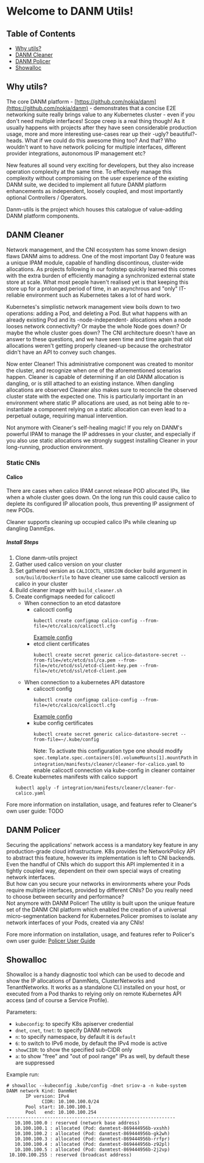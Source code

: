 # Welcome to DANM Utils!
## Table of Contents
* [Why utils?](#why-utils)
* [DANM Cleaner](#danm-cleaner)
* [DANM Policer](#danm-policer)
* [Showalloc](#showalloc)

## Why utils?
The core DANM platform - [https://github.com/nokia/danm](https://github.com/nokia/danm) - demonstrates that a concise E2E networking suite really brings value to any Kubernetes cluster - even if you don't need multiple interfaces!
Scope creep is a real thing though! As it usually happens with projects after they have seen considerable production usage, more and more interesting use-cases rear up their -ugly? beautiful?- heads.
What if we could do this awesome thing too? And that? Who wouldn't want to have network policing for multiple interfaces, different provider integrations, autonomous IP management etc?

New features all sound very exciting for developers, but they also increase operation complexity at the same time. To effectively manage this complexity without compromising on the user experience of the existing DANM suite, we decided to implement all future DANM platform enhancements as independent, loosely coupled, and most importantly optional Controllers / Operators.

Danm-utils is the project which houses this catalogue of value-adding DANM platform components.

## DANM Cleaner
Network management, and the CNI ecosystem has some known design flaws DANM aims to address. One of the most important Day 0 feature was a unique IPAM module, capable of handling discontinous, cluster-wide allocations.
As projects following in our footstep quickly learned this comes with the extra burden of efficiently managing a synchronized external state store at scale. What most people haven't realised yet is that keeping this store up for a prolonged period of time, in an asynchrous and "only" IT-reliable environment such as Kubernetes takes a lot of hard work.

Kubernetes's simplistic network management view boils down to two operations: adding a Pod, and deleting a Pod. But what happens with an already existing Pod and its -node-independent- allocations when a node looses network connectivity?
Or maybe the whole Node goes down?
Or maybe the whole cluster goes down?
The CNI architecture doesn't have an answer to these questions, and we have seen time and time again that old allocations weren't getting properly cleaned-up because the orchestrator didn't have an API to convey such changes.

Now enter Cleaner! This administrative component was created to monitor the cluster, and recognize when one of the aforementioned scenarios happen.
Cleaner is capable of determining if an old DANM allocation is dangling, or is still attached to an existing instance.
When dangling allocations are observed Cleaner also makes sure to reconcile the observed cluster state with the expected one.
This is particularly important in an environment where static IP allocations are used, as not being able to re-instantiate a component relying on a static allocation can even lead to a perpetual outage, requiring manual intervention.

Not anymore with Cleaner's self-healing magic! If you rely on DANM's powerful IPAM to manage the IP addresses in your cluster, and especially if you also use static allocations we strongly suggest installing Cleaner in your long-running, production environment.

### Static CNIs 
#### Calico
There are cases when calico IPAM cannot release POD allocated IPs, like when a whole cluster goes down. On the long run this could cause calico to deplete its configured IP allocation pools, thus preventing IP assignment of new PODs.

Cleaner supports cleaning up occupied calico IPs while cleaning up dangling DanmEps.
##### Install Steps
1. Clone danm-utils project 
2. Gather used calico version on your cluster
3. Set gathered version as `CALICOCTL_VERSION` docker build argument in `scm/build/Dockerfile` to have cleaner use same calicoctl version as calico in your cluster
4. Build cleaner image with `build_cleaner.sh`
5. Create configmaps needed for calicoctl
   - When connection to an etcd datastore
     - calicoctl config
       ```shell script
       kubectl create configmap calico-config --from-file=/etc/calico/calicoctl.cfg
       ```
       [Example config](https://docs.projectcalico.org/getting-started/clis/calicoctl/configure/etcd#example-configuration-file)
     - etcd client certificates
       ```shell script
       kubectl create secret generic calico-datastore-secret --from-file=/etc/etcd/ssl/ca.pem --from-file=/etc/etcd/ssl/etcd-client-key.pem --from-file=/etc/etcd/ssl/etcd-client.pem
       ```
   - When connection to a kubernetes API datastore
     - calicoctl config
       ```shell script
       kubectl create configmap calico-config --from-file=/etc/calico/calicoctl.cfg
       ```
       [Example config](https://docs.projectcalico.org/getting-started/clis/calicoctl/configure/kdd#example-configuration-file)
     - kube config certificates
       ```shell script
       kubectl create secret generic calico-datastore-secret --from-file=~/.kube/config
       ```
       Note: To activate this configuration type one should modify `spec.template.spec.containers[0].volumeMounts[1].mountPath` in `integration/manifests/cleaner/cleaner-for-calico.yaml` to enable calicoctl connection via kube-config in cleaner container
6. Create kubernetes manifests with calico support
   ```shell script
   kubectl apply -f integration/manifests/cleaner/cleaner-for-calico.yaml
   ```
Fore more information on installation, usage, and features refer to Cleaner's own user guide: TODO

## DANM Policer
Securing the applications' network access is a mandatory key feature in any production-grade cloud infrastructure. K8s provides the NetworkPolicy API to abstract this feature, however its implementation is left to CNI backends.  
Even the handful of CNIs which do support this API implemented it in a tightly coupled way, dependent on their own special ways of creating network interfaces.  
But how can you secure your networks in environments where your Pods require multiple interfaces, provided by different CNIs? Do you really need to choose between security and performance?  
Not anymore with DANM Policer! The utility is built upon the unique feature set of the DANM CNI platform which enabled the creation of a universal micro-segmentation backend for Kubernetes.Policer promises to isolate any network interfaces of your Pods, created via any CNIs!

Fore more information on installation, usage, and features refer to Policer's own user guide: [Policer User Guide](https://github.com/nokia/danm-utils/blob/master/policer_user_guide.md)

## Showalloc
Showalloc is a handy diagnostic tool which can be used to decode and show the IP allocations of DanmNets, ClusterNetworks and TenantNetworks.
It works as a standalone CLI installed on your host, or executed from a Pod thanks to relying only on remote Kubernetes API access (and of course a Service Profile).

Parameters:
-   `kubeconfig`: to specify K8s apiserver credential
-   `dnet`,  `cnet`,  `tnet`: to specify DANM network
-   `n`: to specify namespace, by default it is  `default`
-   `6`: to switch to IPv6 mode, by default the IPv4 mode is active
-   `showCIDR`: to show the specified sub-CIDR only
-   `a`: to show "free" and "out of pool range" IPs as well, by default these are suppressed

Example run:
```
# showalloc --kubeconfig .kube/config -dnet sriov-a -n kube-system
DANM network Kind: DanmNet
       IP version: IPv4
             CIDR: 10.100.100.0/24
       Pool start: 10.100.100.1
       Pool   end: 10.100.100.254
--------------------------------------------------------------
   10.100.100.0 : reserved (network base address)
   10.100.100.1 : allocated (Pod: danmtest-869444956b-vxshh)
   10.100.100.2 : allocated (Pod: danmtest-869444956b-gk2wh)
   10.100.100.3 : allocated (Pod: danmtest-869444956b-rrfpr)
   10.100.100.4 : allocated (Pod: danmtest-869444956b-z92pl)
   10.100.100.5 : allocated (Pod: danmtest-869444956b-2j2vp)
 10.100.100.255 : reserved (broadcast address)
```

